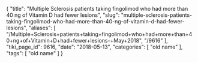 {
    "title": "Multiple Sclerosis patients taking fingolimod who had more than 40 ng of Vitamin D had fewer lesions",
    "slug": "multiple-sclerosis-patients-taking-fingolimod-who-had-more-than-40-ng-of-vitamin-d-had-fewer-lesions",
    "aliases": [
        "/Multiple+Sclerosis+patients+taking+fingolimod+who+had+more+than+40+ng+of+Vitamin+D+had+fewer+lesions-+May+2018",
        "/9616"
    ],
    "tiki_page_id": 9616,
    "date": "2018-05-13",
    "categories": [
        "old name"
    ],
    "tags": [
        "old name"
    ]
}
